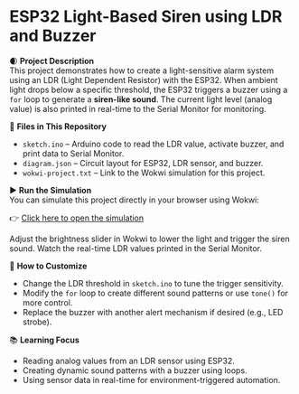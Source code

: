 # ESP32 Light-Based Siren using LDR and Buzzer

🌒 **Project Description**  
This project demonstrates how to create a light-sensitive alarm system using an LDR (Light Dependent Resistor) with the ESP32. When ambient light drops below a specific threshold, the ESP32 triggers a buzzer using a `for` loop to generate a **siren-like sound**. The current light level (analog value) is also printed in real-time to the Serial Monitor for monitoring.

📁 **Files in This Repository**  
- `sketch.ino` – Arduino code to read the LDR value, activate buzzer, and print data to Serial Monitor.  
- `diagram.json` – Circuit layout for ESP32, LDR sensor, and buzzer.  
- `wokwi-project.txt` – Link to the Wokwi simulation for this project.  

▶️ **Run the Simulation**  
You can simulate this project directly in your browser using Wokwi:

👉 [Click here to open the simulation](https://wokwi.com/projects/433275002940710913)

Adjust the brightness slider in Wokwi to lower the light and trigger the siren sound. Watch the real-time LDR values printed in the Serial Monitor.

🔧 **How to Customize**  
- Change the LDR threshold in `sketch.ino` to tune the trigger sensitivity.  
- Modify the `for` loop to create different sound patterns or use `tone()` for more control.  
- Replace the buzzer with another alert mechanism if desired (e.g., LED strobe).

📚 **Learning Focus**  
- Reading analog values from an LDR sensor using ESP32.  
- Creating dynamic sound patterns with a buzzer using loops.  
- Using sensor data in real-time for environment-triggered automation.
